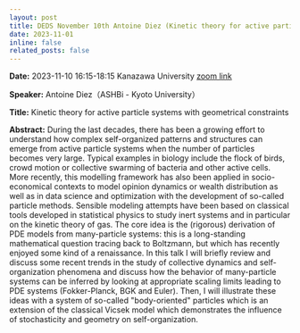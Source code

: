 ```yaml
---
layout: post
title: DEDS November 10th Antoine Diez (Kinetic theory for active particle systems with geometrical constraints) 
date: 2023-11-01
inline: false
related_posts: false
---
```


**Date:**  2023-11-10 16:15-18:15  Kanazawa University [zoom link](https://us06web.zoom.us/meeting/register/tZYrfuiqrT8vHNXgr978U5_dbkSJ4Fwfs6db#/registration)

**Speaker:** Antoine Diez（ASHBi - Kyoto University）

**Title:** Kinetic theory for active particle systems with geometrical constraints

**Abstract:** During the last decades, there has been a growing effort to understand how complex self-organized patterns and structures can emerge from active particle systems when the number of particles becomes very large. Typical examples in biology include the flock of birds, crowd motion or collective swarming of bacteria and other active cells. More recently, this modelling framework has also been applied in socio-economical contexts to model opinion dynamics or wealth distribution as well as in data science and optimization with the development of so-called particle methods. Sensible modeling attempts have been based on classical tools developed in statistical physics to study inert systems and in particular on the kinetic theory of gas. The core idea is the (rigorous) derivation of PDE models from many-particle systems: this is a long-standing mathematical question tracing back to Boltzmann, but which has recently enjoyed some kind of a renaissance. In this talk I will briefly review and discuss some recent trends in the study of collective dynamics and self-organization phenomena and discuss how the behavior of many-particle systems can be inferred by looking at appropriate scaling limits leading to PDE systems (Fokker-Planck, BGK and Euler). Then, I will illustrate these ideas with a system of so-called "body-oriented" particles which is an extension of the classical Vicsek model which demonstrates the influence of stochasticity and geometry on self-organization.
